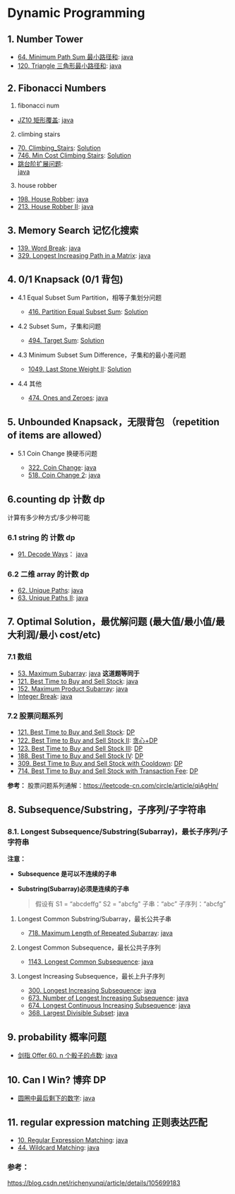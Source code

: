 # Dynamic Programming

## 1. Number Tower

- [64. Minimum Path Sum 最小路径和](https://leetcode.com/problems/minimum-path-sum/):
  [java](/solution_java/0064_Minimum_Path_Sum.java)
- [120. Triangle 三角形最小路径和](https://leetcode.com/problems/triangle/):
  [java](/solution_java/0120_Triangle.java)

## 2. Fibonacci Numbers

1. fibonacci num

- [JZ10 矩形覆盖](https://www.nowcoder.com/practice/72a5a919508a4251859fb2cfb987a0e6?tpId=13&&tqId=11163&rp=1&ru=/ta/coding-interviews&qru=/ta/coding-interviews/question-ranking):
  [java](/牛客网/矩形覆盖.md)

2. climbing stairs

- [70. Climbing_Stairs](https://leetcode.com/problems/climbing-stairs/):
  [Solution](/solution_java/0070_Climbing_Stairs.java)
- [746. Min Cost Climbing Stairs](https://leetcode.com/problems/min-cost-climbing-stairs/):
  [Solution](/solution_java/0746_Min_Cost_Climbing_Stairs.java)
- [跳台阶扩展问题](https://www.nowcoder.com/practice/22243d016f6b47f2a6928b4313c85387?tpId=13&&tqId=11162&rp=1&ru=/ta/coding-interviews&qru=/ta/coding-interviews/question-ranking):  
  [java](/牛客网/跳台阶扩展问题.java)

3. house robber

- [198. House Robber](https://leetcode.com/problems/house-robber/):
  [java](/solution_java/0198_House_Robber.java)
- [213. House Robber II](https://leetcode.com/problems/house-robber-ii/):
  [java](/solution_java/0213_House_Robber_II.java)

## 3. Memory Search 记忆化搜索

- [139. Word Break](https://leetcode.com/problems/word-break/):
  [java](/solution_java/0139_Word_Break.java)
- [329. Longest Increasing Path in a Matrix](https://leetcode.com/problems/longest-increasing-path-in-a-matrix/):
  [java](/solution_java/0329_Longest_Increasing_Path_in_a_Matrix.java)

## 4. 0/1 Knapsack (0/1 背包)

- 4.1 Equal Subset Sum Partition，相等子集划分问题

  - [416. Partition Equal Subset Sum](https://leetcode.com/problems/partition-equal-subset-sum/): [Solution](/solution_java/0416_Partition_Equal_Subset_Sum.java)

- 4.2 Subset Sum，子集和问题

  - [494. Target Sum](https://leetcode.com/problems/target-sum/):
    [Solution](/solution_java/0494_Target_Sum.java)

- 4.3 Minimum Subset Sum Difference，子集和的最小差问题

  - [1049. Last Stone Weight II](https://leetcode.com/problems/last-stone-weight-ii/):
    [Solution](/solution_java/1049_Last_Stone_Weight_II.java)

- 4.4 其他

  - [474. Ones and Zeroes](https://leetcode.com/problems/ones-and-zeroes/):
    [java](/solution_java/474_Ones_and_Zeroes.java)

## 5. Unbounded Knapsack，无限背包 （repetition of items are allowed）

- 5.1 Coin Change 换硬币问题

  - [322. Coin Change](https://leetcode.com/problems/coin-change/):
    [java](/solution_java/0322_Coin_Change.java)
  - [518. Coin Change 2](https://leetcode.com/problems/coin-change-2/):
    [java](/solution_java/0518_Coin_Change_2.java)

## 6.counting dp 计数 dp

计算有多少种方式/多少种可能

### 6.1 string 的 计数 dp

- [91. Decode Ways](https://leetcode.com/problems/decode-ways/)：
  [java](/solution_java/0091_Decode_Ways.java)

### 6.2 二维 array 的计数 dp

- [62. Unique Paths](https://leetcode.com/problems/unique-paths/):
  [java](/solution_java/0062_Unique_Paths.java)
- [63. Unique Paths II](https://leetcode.com/problems/unique-paths-ii/):
  [java](/solution_java/0063_Unique_Paths_II.java)

## 7. Optimal Solution，最优解问题 (最大值/最小值/最大利润/最小 cost/etc)

### 7.1 数组

- [53. Maximum Subarray](https://leetcode.com/problems/maximum-subarray/):
  [java](/solution_java/0053_Maximum_Subarray.java)
  **这道题等同于**
- [121. Best Time to Buy and Sell Stock](https://leetcode.com/problems/best-time-to-buy-and-sell-stock/):
  [java](/solution_java/0121_Best_Time_to_Buy_and_Sell_Stock.java)
- [152. Maximum Product Subarray](https://leetcode.com/problems/maximum-product-subarray/):
  [java](/solution_java/0152_Maximum_Product_Subarray.java)
- [Integer Break](https://leetcode.com/problems/integer-break/):
  [java](/solution_java/0343_Integer_Break.java)

### 7.2 股票问题系列

- [121. Best Time to Buy and Sell Stock](https://leetcode.com/problems/best-time-to-buy-and-sell-stock/):
  [DP](/solution_java/0121_Best_Time_to_Buy_and_Sell_Stock.java)
- [122. Best Time to Buy and Sell Stock II](https://leetcode.com/problems/best-time-to-buy-and-sell-stock-ii/):
  [贪心+DP](/solution_java/0122_Best_Time_to_Buy_and_Sell_Stock_II.java)
- [123. Best Time to Buy and Sell Stock III](https://leetcode.com/problems/best-time-to-buy-and-sell-stock-iii/):
  [DP](/solution_java/股票问题系列.md)
- [188. Best Time to Buy and Sell Stock IV](https://leetcode.com/problems/best-time-to-buy-and-sell-stock-iv/):
  [DP](/solution_java/股票问题系列.md)
- [309. Best Time to Buy and Sell Stock with Cooldown](https://leetcode.com/problems/best-time-to-buy-and-sell-stock-with-cooldown/):
  [DP](/solution_java/股票问题系列.md)
- [714. Best Time to Buy and Sell Stock with Transaction Fee](https://leetcode.com/problems/best-time-to-buy-and-sell-stock-with-transaction-fee/):
  [DP](/solution_java/股票问题系列.md)

**参考：**
股票问题系列通解：https://leetcode-cn.com/circle/article/qiAgHn/

## 8. Subsequence/Substring，子序列/子字符串

### 8.1. Longest Subsequence/Substring(Subarray)，最长子序列/子字符串

**注意：**

- **Subsequence 是可以不连续的子串**
- **Substring(Subarray)必须是连续的子串**

  > 假设有 S1 = “abcdeffg” S2 = "abcfg"
  > 子串：“abc”
  > 子序列：“abcfg”

1. Longest Common Substring/Subarray，最长公共子串

   - [718. Maximum Length of Repeated Subarray](https://leetcode.com/problems/maximum-length-of-repeated-subarray/):
     [java](/solution_java/0718_Maximum_Length_of_Repeated_Subarray.java)

2. Longest Common Subsequence，最长公共子序列

   - [1143. Longest Common Subsequence](https://leetcode.com/problems/longest-common-subsequence/):
     [java](/solution_java/1143_Longest_Common_Subsequence.java)

3. Longest Increasing Subsequence，最长上升子序列

   - [300. Longest Increasing Subsequence](https://leetcode.com/problems/longest-increasing-subsequence/):
     [java](/solution_java/0300_Longest_Increasing_Subsequence.java)
   - [673. Number of Longest Increasing Subsequence](https://leetcode.com/problems/number-of-longest-increasing-subsequence/):
     [java](/solution_java/0673_Number_of_Longest_Increasing_Subsequence.java)
   - [674. Longest Continuous Increasing Subsequence](https://leetcode.com/problems/longest-continuous-increasing-subsequence/):
     [java](/solution_java/0674_Longest_Continuous_Increasing_Subsequence.java)
   - [368. Largest Divisible Subset](https://leetcode.com/problems/largest-divisible-subset/):
     [java](/solution_java/0368_Largest_Divisible_Subset.java)

## 9. probability 概率问题

- [剑指 Offer 60. n 个骰子的点数](https://leetcode-cn.com/problems/nge-tou-zi-de-dian-shu-lcof/):
  [java](/力扣/剑指Offer60_n个骰子的点数.java)

## 10. Can I Win? 博弈 DP

- [圆圈中最后剩下的数字](https://leetcode-cn.com/problems/yuan-quan-zhong-zui-hou-sheng-xia-de-shu-zi-lcof/):
  [java](/力扣/剑指Offer62_圆圈中最后剩下的数字.md)

## 11. regular expression matching 正则表达匹配

- [10. Regular Expression Matching](https://leetcode.com/problems/regular-expression-matching/):
  [java](/solution_java/0010_Regular_Expression_Matching.md)
- [44. Wildcard Matching](https://leetcode.com/problems/wildcard-matching/):
  [java](/solution_java/0044_Wildcard_Matching.java)

### 参考：

https://blog.csdn.net/richenyunqi/article/details/105699183
